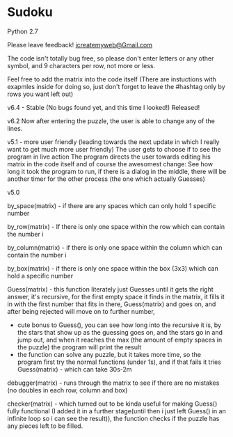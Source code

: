 # Sudoku

Python 2.7 

Please leave feedback!
icreatemyweb@Gmail.com

The code isn't totally bug free, so please don't enter letters or any other symbol, and 9 characters per row, not more or less.

Feel free to add the matrix into the code itself (There are instuctions with exapmles inside for doing so, just don't forget to leave the #hashtag only by rows you want left out)


v6.4 - Stable (No bugs found yet, and this time I looked!)
Released!


v6.2 
Now after entering the puzzle, the user is able to change any of the lines.


v5.1 - more user friendly 
(leading towards the next update in which I really want to get much more user friendly)
The user gets to choose if to see the program in live action 
The program directs the user towards editing his matrix in the code itself 
and of course the awesomest change:
See how long it took the program to run, 
if there is a dialog in the middle, there will be another timer for the other process (the one which actually Guesses)


v5.0 

by_space(matrix) - if there are any spaces which can only hold 1 specific number 

by_row(matrix) - If there is only one space within the row which can contain the number i

by_column(matrix) - if there is only one space within the column which can contain the number i

by_box(matrix) - if there is only one space within the box (3x3) which can hold a specific number 

Guess(matrix) - this function literately just Guesses until it gets the right answer, it's recursive, 
for the first empty space it finds in the matrix, it fills it in with the first number that fits in there, Guess(matrix) and goes on, and after being rejected will move on to further number, 
 - cute bonus to Guess(), you can see how long into the recursive it is, by the stars that show up as the guessing goes on, and the stars go in and jump out, and when it reaches the max (the amount of empty spaces in the puzzle) the program will print the result
 - the function can solve any puzzle, but it takes more time, so the program first try the normal functions (under 1s), and if that fails it tries Guess(matrix) - which can take 30s-2m 

debugger(matrix) - runs through the matrix to see if there are no mistakes (no doubles in each row, column and box)

checker(matrix) - which turned out to be kinda useful for making Guess() fully functional (I added it in a further stage(until then i just left Guess() in an infinite loop so i can see the result)), the function checks if the puzzle has any pieces left to be filled.
